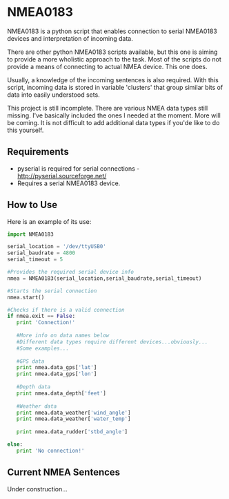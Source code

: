 NMEA0183
========

NMEA0183 is a python script that enables connection to serial NMEA0183 devices and interpretation of incoming data.

There are other python NMEA0183 scripts available, but this one is aiming to provide a more wholistic approach to the task. Most of the scripts do not provide a means of connecting to actual NMEA device. This one does. 

Usually, a knowledge of the incoming sentences is also required. With this script, incoming data is stored in variable 'clusters' that group similar bits of data into easily understood sets.

This project is still incomplete. There are various NMEA data types still missing. I've basically included the ones I needed at the moment. More will be coming. It is not difficult to add additional data types if you'de like to do this yourself.

Requirements
------------

- pyserial is required for serial connections - http://pyserial.sourceforge.net/
- Requires a serial NMEA0183 device.


How to Use
----------

Here is an example of its use:
 
 ```python
import NMEA0183

serial_location = '/dev/ttyUSB0'
serial_baudrate = 4800
serial_timeout = 5

#Provides the required serial device info
nmea = NMEA0183(serial_location,serial_baudrate,serial_timeout)

#Starts the serial connection
nmea.start()

#Checks if there is a valid connection
if nmea.exit == False:
	print 'Connection!'
	
	#More info on data names below
	#Different data types require different devices...obviously...
	#Some examples...
	
	#GPS data
	print nmea.data_gps['lat']
	print nmea.data_gps['lon']
	
	#Depth data
	print nmea.data_depth['feet']
	
	#Weather data
	print nmea.data_weather['wind_angle']
	print nmea.data_weather['water_temp']
	
	print nmea.data_rudder['stbd_angle']

else:
	print 'No connection!'

 ```

Current NMEA Sentences
----------------------

Under construction...

